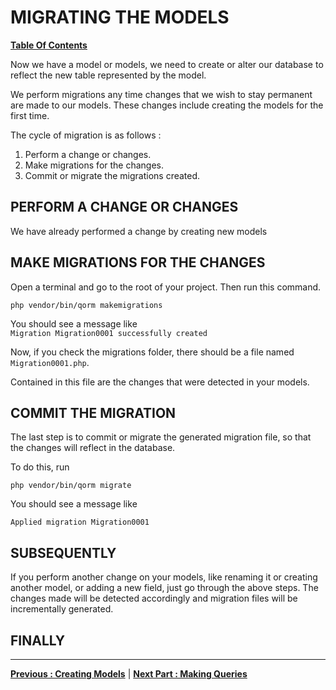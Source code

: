 # MIGRATING THE MODELS  
**[ Table Of Contents](toc.md)**

Now we have a model or models, we need to create or alter our database to reflect the new table represented by the model.

We perform migrations any time changes that we wish to stay permanent are made to our models. These changes include creating the models for the first time.

The cycle of migration is as follows : 

1. Perform a change or changes.
2. Make migrations for the changes.
3. Commit or migrate the migrations created.

## PERFORM A CHANGE OR CHANGES
We have already performed a change by creating new models

## MAKE MIGRATIONS FOR THE CHANGES
Open a terminal and go to the root of your project. Then run this command.

`php vendor/bin/qorm makemigrations`

You should see a message like  
`Migration Migration0001 successfully created`  

Now, if you check the migrations folder, there should be a file named `Migration0001.php`.  
 
Contained in this file are the changes that were detected in your models.

## COMMIT THE MIGRATION
The last step is to commit or migrate the generated migration file, so that the changes will reflect in the database.  

To do this, run  

`php vendor/bin/qorm migrate`  

You should see a message like   

`Applied migration Migration0001`

## SUBSEQUENTLY

If you perform another change on your models, like renaming it or creating another model, or adding a new field, just go through the above steps. The changes made will be detected accordingly and migration files will be incrementally generated.

## FINALLY


---- 
**[Previous : Creating Models](creating_models.md)**   |   **[Next Part : Making Queries](making_queries.md)** 